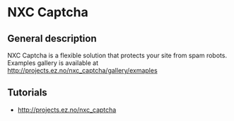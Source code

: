 NXC Captcha
===========

General description
-------------------
NXC Captcha is a flexible solution that protects your site from spam robots.
Examples gallery is available at http://projects.ez.no/nxc_captcha/gallery/exmaples

Tutorials
---------
- http://projects.ez.no/nxc_captcha
